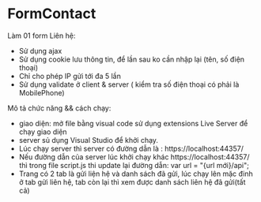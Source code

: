 # FormContact
Làm 01 form Liên hệ:  
- Sử dụng ajax  
- Sử dụng cookie lưu thông tin, để lần sau ko cần nhập lại (tên, số điện thoại)  
- Chỉ cho phép IP gửi tới đa 5 lần  
- Sử dụng validate ở client &amp; server ( kiểm tra số điện thoại có phải là MobilePhone)

Mô tả chức năng && cách chạy:
+ giao diện: mở file bằng visual code sử dụng extensions Live Server để chạy giao diện
+ server sủ dụng Visual Studio để khởi chạy.
+ Lúc chạy server thì server có đường dẫn là : https://localhost:44357/
+ Nếu đường dẫn của server lúc khởi chạy khác  https://localhost:44357/ thì trong file script.js thi update lại đường dẫn: var url = "{url mới}/api";
+ Trang có 2 tab là gửi liện hệ và danh sách đã gửi, lúc chạy lên mặc đinh ở tab gửi liên hệ, tab còn lại thì xem được danh sách liên hệ đã gửi(tất cả)
